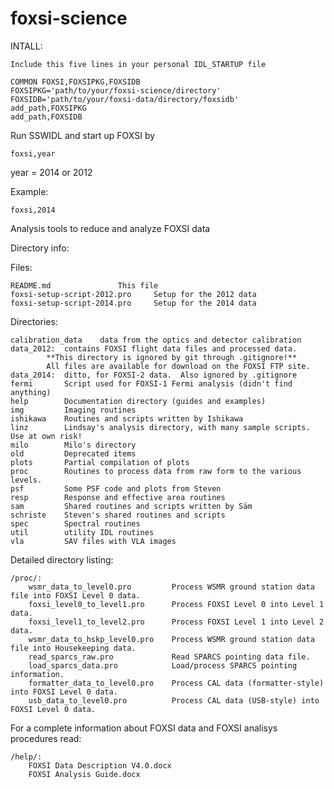 foxsi-science
=============

INTALL:
    
    Include this five lines in your personal IDL_STARTUP file

    COMMON FOXSI,FOXSIPKG,FOXSIDB
    FOXSIPKG='path/to/your/foxsi-science/directory'
    FOXSIDB='path/to/your/foxsi-data/directory/foxsidb'
    add_path,FOXSIPKG
    add_path,FOXSIDB

Run SSWIDL and start up FOXSI by

    foxsi,year

year = 2014 or 2012

Example:
    
    foxsi,2014



Analysis tools to reduce and analyze FOXSI data

Directory info:

Files:

	README.md				This file
	foxsi-setup-script-2012.pro		Setup for the 2012 data
	foxsi-setup-script-2014.pro		Setup for the 2014 data
	

Directories:

	calibration_data	data from the optics and detector calibration
	data_2012:	contains FOXSI flight data files and processed data.
			**This directory is ignored by git through .gitignore!**
			All files are available for download on the FOXSI FTP site.
	data_2014:	ditto, for FOXSI-2 data.  Also ignored by .gitignore
	fermi		Script used for FOXSI-1 Fermi analysis (didn't find anything)
	help		Documentation directory (guides and examples)
  	img			Imaging routines
  	ishikawa	Routines and scripts written by Ishikawa
  	linz		Lindsay's analysis directory, with many sample scripts. Use at own risk!
  	milo		Milo's directory
  	old			Deprecated items
  	plots		Partial compilation of plots
  	proc		Routines to process data from raw form to the various levels.
  	psf			Some PSF code and plots from Steven
  	resp		Response and effective area routines
  	sam			Shared routines and scripts written by Säm
  	schriste	Steven's shared routines and scripts
  	spec		Spectral routines
  	util		utility IDL routines
  	vla			SAV files with VLA images
  	
Detailed directory listing:

	/proc/:
		wsmr_data_to_level0.pro			Process WSMR ground station data file into FOXSI Level 0 data.
		foxsi_level0_to_level1.pro		Process FOXSI Level 0 into Level 1 data.
		foxsi_level1_to_level2.pro		Process FOXSI Level 1 into Level 2 data.
		wsmr_data_to_hskp_level0.pro	Process WSMR ground station data file into Housekeeping data.
		read_sparcs_raw.pro				Read SPARCS pointing data file.
		load_sparcs_data.pro			Load/process SPARCS pointing information.
		formatter_data_to_level0.pro	Process CAL data (formatter-style) into FOXSI Level 0 data.
		usb_data_to_level0.pro			Process CAL data (USB-style) into FOXSI Level 0 data.


For a complete information about FOXSI data and FOXSI analisys procedures read:

	/help/:
		FOXSI Data Description V4.0.docx
		FOXSI Analysis Guide.docx
